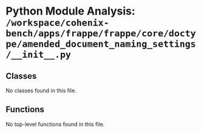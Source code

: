 # Python Module Analysis: `/workspace/cohenix-bench/apps/frappe/frappe/core/doctype/amended_document_naming_settings/__init__.py`

## Classes

No classes found in this file.


## Functions

No top-level functions found in this file.
